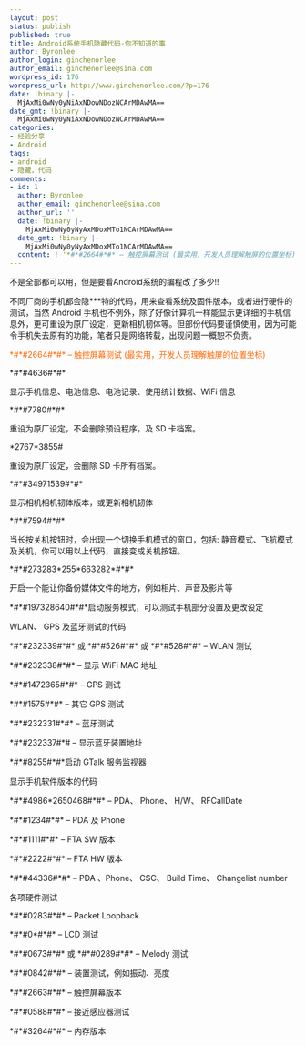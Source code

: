 ```yaml
---
layout: post
status: publish
published: true
title: Android系统手机隐藏代码-你不知道的事
author: Byronlee
author_login: ginchenorlee
author_email: ginchenorlee@sina.com
wordpress_id: 176
wordpress_url: http://www.ginchenorlee.com/?p=176
date: !binary |-
  MjAxMi0wNy0yNiAxNDowNDozNCArMDAwMA==
date_gmt: !binary |-
  MjAxMi0wNy0yNiAxNDowNDozNCArMDAwMA==
categories:
- 经验分享
- Android
tags:
- android
- 隐藏，代码
comments:
- id: 1
  author: Byronlee
  author_email: ginchenorlee@sina.com
  author_url: ''
  date: !binary |-
    MjAxMi0wNy0yNyAxMDoxMTo1NCArMDAwMA==
  date_gmt: !binary |-
    MjAxMi0wNy0yNyAxMDoxMTo1NCArMDAwMA==
  content: ! '*#*#2664#*#* – 触控屏幕测试 (最实用，开发人员理解触屏的位置坐标)  顶一下'
---
```

<p>不是全部都可以用，但是要看Android系统的编程改了多少!!</p>
<p>不同厂商的手机都会隐***特的代码，用来查看系统及固件版本，或者进行硬件的测试，当然 Android 手机也不例外，除了好像计算机一样能显示更详细的手机信息外，更可重设为原厂设定，更新相机韧体等。但部份代码要谨慎使用，因为可能令手机失去原有的功能，笔者只是网络转载，出现问题一概恕不负责。</p>
<p><span style="color: #ff6600;">*#*#2664#*#* – 触控屏幕测试 (最实用，开发人员理解触屏的位置坐标)</span></p>
<p>*#*#4636#*#*</p>
<p>显示手机信息、电池信息、电池记录、使用统计数据、WiFi 信息</p>
<p>*#*#7780#*#*</p>
<p>重设为原厂设定，不会删除预设程序，及 SD 卡档案。</p>
<p>*2767*3855#</p>
<p>重设为原厂设定，会删除 SD 卡所有档案。</p>
<p>*#*#34971539#*#*</p>
<p>显示相机相机韧体版本，或更新相机韧体</p>
<p>*#*#7594#*#*</p>
<p>当长按关机按钮时，会出现一个切换手机模式的窗口，包括: 静音模式、飞航模式及关机，你可以用以上代码，直接变成关机按钮。</p>
<p>*#*#273283*255*663282*#*#*</p>
<p>开启一个能让你备份媒体文件的地方，例如相片、声音及影片等</p>
<p>*#*#197328640#*#*启动服务模式，可以测试手机部分设置及更改设定</p>
<p>WLAN、 GPS 及蓝牙测试的代码</p>
<p>*#*#232339#*#* 或 *#*#526#*#* 或 *#*#528#*#* – WLAN 测试</p>
<p>*#*#232338#*#* – 显示 WiFi MAC 地址</p>
<p>*#*#1472365#*#* – GPS 测试</p>
<p>*#*#1575#*#* – 其它 GPS 测试</p>
<p>*#*#232331#*#* – 蓝牙测试</p>
<p>*#*#232337#*# – 显示蓝牙装置地址</p>
<p>*#*#8255#*#*启动 GTalk 服务监视器</p>
<p>显示手机软件版本的代码</p>
<p>*#*#4986*2650468#*#* – PDA、 Phone、 H/W、 RFCallDate</p>
<p>*#*#1234#*#* – PDA 及 Phone</p>
<p>*#*#1111#*#* – FTA SW 版本</p>
<p>*#*#2222#*#* – FTA HW 版本</p>
<p>*#*#44336#*#* – PDA 、Phone、 CSC、 Build Time、 Changelist number</p>
<p>各项硬件测试</p>
<p>*#*#0283#*#* – Packet Loopback</p>
<p>*#*#0*#*#* – LCD 测试</p>
<p>*#*#0673#*#* 或 *#*#0289#*#* – Melody 测试</p>
<p>*#*#0842#*#* – 装置测试，例如振动、亮度</p>
<p>*#*#2663#*#* – 触控屏幕版本</p>
<p>*#*#0588#*#* – 接近感应器测试</p>
<p>*#*#3264#*#* – 内存版本</p>
